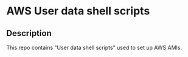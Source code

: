 # AWS User data shell scripts

## Description

This repo contains "User data shell scripts" used to set up AWS AMIs.

